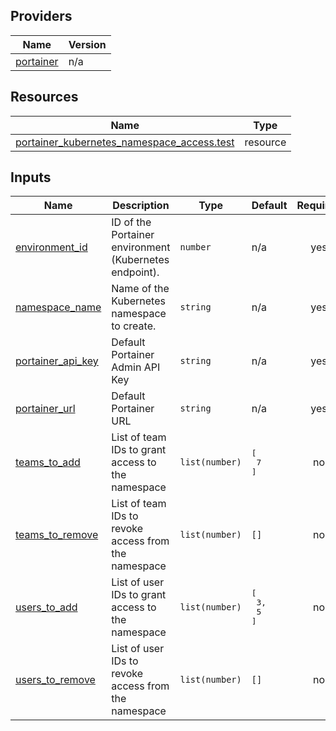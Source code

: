 <!-- BEGIN_TF_DOCS -->


## Providers

| Name | Version |
|------|---------|
| <a name="provider_portainer"></a> [portainer](#provider\_portainer) | n/a |

## Resources

| Name | Type |
|------|------|
| [portainer_kubernetes_namespace_access.test](https://registry.terraform.io/providers/portainer/portainer/latest/docs/resources/kubernetes_namespace_access) | resource |

## Inputs

| Name | Description | Type | Default | Required |
|------|-------------|------|---------|:--------:|
| <a name="input_environment_id"></a> [environment\_id](#input\_environment\_id) | ID of the Portainer environment (Kubernetes endpoint). | `number` | n/a | yes |
| <a name="input_namespace_name"></a> [namespace\_name](#input\_namespace\_name) | Name of the Kubernetes namespace to create. | `string` | n/a | yes |
| <a name="input_portainer_api_key"></a> [portainer\_api\_key](#input\_portainer\_api\_key) | Default Portainer Admin API Key | `string` | n/a | yes |
| <a name="input_portainer_url"></a> [portainer\_url](#input\_portainer\_url) | Default Portainer URL | `string` | n/a | yes |
| <a name="input_teams_to_add"></a> [teams\_to\_add](#input\_teams\_to\_add) | List of team IDs to grant access to the namespace | `list(number)` | <pre>[<br/>  7<br/>]</pre> | no |
| <a name="input_teams_to_remove"></a> [teams\_to\_remove](#input\_teams\_to\_remove) | List of team IDs to revoke access from the namespace | `list(number)` | `[]` | no |
| <a name="input_users_to_add"></a> [users\_to\_add](#input\_users\_to\_add) | List of user IDs to grant access to the namespace | `list(number)` | <pre>[<br/>  3,<br/>  5<br/>]</pre> | no |
| <a name="input_users_to_remove"></a> [users\_to\_remove](#input\_users\_to\_remove) | List of user IDs to revoke access from the namespace | `list(number)` | `[]` | no |
<!-- END_TF_DOCS -->